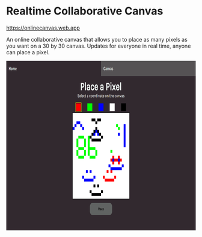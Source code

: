 # Realtime Collaborative Canvas
https://onlinecanvas.web.app

An online collaborative canvas that allows you to place as many pixels as you want on a 30 by 30 canvas. Updates for everyone in real time, anyone can place a pixel.

<p>
  <img src="./src/images/project_capture.png" alt="project capture" height=450/>
</p>
